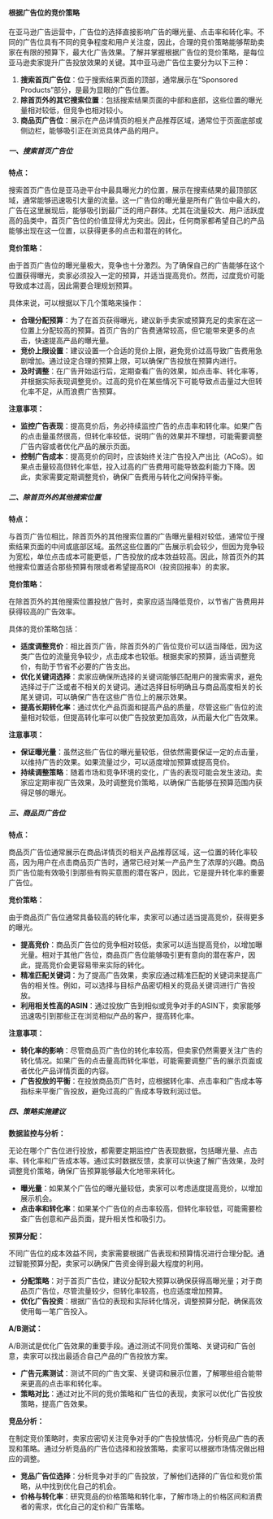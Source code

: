 #### 根据广告位的竞价策略

在亚马逊广告运营中，广告位的选择直接影响广告的曝光量、点击率和转化率。不同的广告位具有不同的竞争程度和用户关注度，因此，合理的竞价策略能够帮助卖家在有限的预算下，最大化广告效果。了解并掌握根据广告位的竞价策略，是每位亚马逊卖家提升广告投放效果的关键。其中亚马逊广告位主要分为以下三种：

1.  **搜索首页广告位**：位于搜索结果页面的顶部，通常展示在“Sponsored Products”部分，是最为显眼的广告位置。
1.  **除首页外的其它搜索位置**：包括搜索结果页面的中部和底部，这些位置的曝光量相对较低，但竞争也相对较小。
1.  **商品页广告位**：展示在产品详情页的相关产品推荐区域，通常位于页面底部或侧边栏，能够吸引正在浏览具体产品的用户。

##### 一、搜索首页广告位

**特点：**

搜索首页广告位是亚马逊平台中最具曝光力的位置，展示在搜索结果的最顶部区域，通常能够迅速吸引大量的流量。这一广告位的曝光量是所有广告位中最大的，广告在这里展现后，能够吸引到最广泛的用户群体。尤其在流量较大、用户活跃度高的品类中，首页广告位的价值显得尤为突出。因此，任何商家都希望自己的产品能够出现在这一位置，以获得更多的点击和潜在的转化。

**竞价策略：**

由于首页广告位的曝光量极大，竞争也十分激烈。为了确保自己的广告能够在这个位置获得曝光，卖家必须投入一定的预算，并适当提高竞价。然而，过度竞价可能导致成本过高，因此需要合理规划预算。

具体来说，可以根据以下几个策略来操作：

-   **合理分配预算**：为了在首页获得曝光，建议新手卖家或预算充足的卖家在这一位置上分配较高的预算。首页广告的广告费通常较高，但它能带来更多的点击，快速提高产品的曝光量。
-   **竞价上限设置**：建议设置一个合适的竞价上限，避免竞价过高导致广告费用急剧增加。通过设定合理的预算上限，可以确保广告投放在预算内进行。
-   **及时调整**：在广告开始运行后，定期查看广告的效果，如点击率、转化率等，并根据实际表现调整竞价。过高的竞价在某些情况下可能导致点击量过大但转化率不足，从而浪费广告预算。

**注意事项：**

-   **监控广告表现**：提高竞价后，务必持续监控广告的点击率和转化率。如果广告的点击量虽然很高，但转化率较低，说明广告的效果并不理想，可能需要调整广告内容或者优化产品的展示页面。
-   **控制广告成本**：提高竞价的同时，应该始终关注广告投入产出比（ACoS）。如果点击量较高但转化率低，投入过高的广告费用可能导致盈利能力下降。因此，卖家需要定期调整竞价，确保广告费用与转化之间保持平衡。

##### 二、除首页外的其他搜索位置

**特点：**

与首页广告位相比，除首页外的其他搜索位置的广告曝光量相对较低，通常位于搜索结果页面的中间或底部区域。虽然这些位置的广告展示机会较少，但因为竞争较为宽松，单位点击成本可能更低，广告投放的成本效益较高。因此，除首页外的其他搜索位置适合那些预算有限或者希望提高ROI（投资回报率）的卖家。

**竞价策略：**

在除首页外的其他搜索位置投放广告时，卖家应适当降低竞价，以节省广告费用并获得较高的广告效率。

具体的竞价策略包括：

-   **适度调整竞价**：相比首页广告，除首页外的广告位竞价可以适当降低，因为这类广告位的流量竞争较少，点击成本也较低。根据卖家的预算，适当调整竞价，有助于节省不必要的广告支出。
-   **优化关键词选择**：卖家应确保所选择的关键词能够匹配用户的搜索需求，避免选择过于广泛或者不相关的关键词。通过选择目标明确且与商品高度相关的长尾关键词，可以确保广告在这些广告位上的展示效果。
-   **提高长期转化率**：通过优化产品页面和提高产品的质量，尽管这些广告位的流量相对较低，但提高转化率可以使广告投放更加高效，从而最大化广告效果。

**注意事项：**

-   **保证曝光量**：虽然这些广告位的曝光量较低，但依然需要保证一定的点击量，以维持广告的效果。如果流量过少，可以适度增加预算或提高竞价。
-   **持续调整策略**：随着市场和竞争环境的变化，广告的表现可能会发生波动。卖家应定期审视广告效果，及时调整竞价策略，以确保广告能够在预算范围内获得足够的曝光。

##### 三、商品页广告位

**特点：**

商品页广告位通常展示在商品详情页的相关产品推荐区域，这一位置的转化率较高，因为用户在点击商品页广告时，通常已经对某一产品产生了浓厚的兴趣。商品页广告位能有效吸引到那些有购买意图的潜在客户，因此，它是提升转化率的重要广告位。

**竞价策略：**

由于商品页广告位通常具备较高的转化率，卖家可以通过适当提高竞价，获得更多的曝光。

-   **提高竞价**：商品页广告位的竞争相对较低，卖家可以适当提高竞价，以增加曝光量。相对于其他广告位，商品页广告位能够吸引更有意向的潜在客户，因此，提高竞价会更容易带来实际的转化。
-   **精准匹配关键词**：为了提高广告效果，卖家应通过精准匹配的关键词来提高广告的相关性。例如，可以选择与目标产品密切相关的竞品关键词进行广告投放。
-   **利用相关性高的ASIN**：通过投放广告到相似或竞争对手的ASIN下，卖家能够迅速吸引到那些正在浏览相似产品的客户，提高转化率。

**注意事项：**

-   **转化率的影响**：尽管商品页广告位的转化率较高，但卖家仍然需要关注广告的转化情况。如果广告的点击量高而转化率低，可能需要调整广告的展示页面或者优化产品详情页面的内容。
-   **广告投放的平衡**：在投放商品页广告时，应根据转化率、点击率和广告成本等指标来平衡广告投放，避免过高的广告成本导致利润过低。

##### 四、策略实施建议

**数据监控与分析：**

无论在哪个广告位进行投放，都需要定期监控广告表现数据，包括曝光量、点击率、转化率和广告成本等。通过实时数据反馈，卖家可以快速了解广告效果，及时调整竞价策略，确保广告预算能够最大化地带来转化。

-   **曝光量**：如果某个广告位的曝光量较低，卖家可以考虑适度提高竞价，以增加展示机会。
-   **点击率和转化率**：如果某个广告位的点击率较高，但转化率较低，可能需要检查广告创意和产品页面，提升相关性和吸引力。

**预算分配：**

不同广告位的成本效益不同，卖家需要根据广告表现和预算情况进行合理分配。通过智能预算分配，卖家可以确保广告资金得到最大程度的利用。

-   **分配策略**：对于首页广告位，建议分配较大预算以确保获得高曝光量；对于商品页广告位，尽管流量较少，但转化率较高，也应适度增加预算。
-   **优化广告投资**：根据广告位的表现和实际转化情况，调整预算分配，确保高效使用每一笔广告投入。

**A/B测试：**

A/B测试是优化广告效果的重要手段。通过测试不同竞价策略、关键词和广告创意，卖家可以找出最适合自己产品的广告投放方案。

-   **广告元素测试**：测试不同的广告文案、关键词和展示位置，了解哪些组合能带来更高的点击率和转化率。
-   **策略对比**：通过对比不同的竞价策略和广告位的表现，卖家可以优化广告投放策略，提高广告效果。

**竞品分析：**

在制定竞价策略时，卖家应密切关注竞争对手的广告投放情况，分析竞品广告的表现和策略。通过分析竞品的广告位选择和投放策略，卖家可以根据市场情况做出相应的调整。

-   **竞品广告位选择**：分析竞争对手的广告投放，了解他们选择的广告位和竞价策略，从中找到优化自己的机会。
-   **价格与转化率**：研究竞品的价格策略和转化率，了解市场上的价格区间和消费者的需求，优化自己的定价和广告策略。